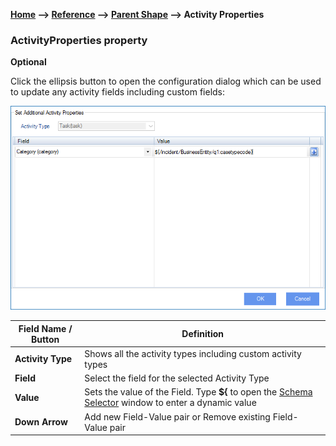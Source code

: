 __[Home](/) --> [Reference](/ref) -->  [Parent Shape](javascript:history.back()) --> Activity Properties__

### ActivityProperties property 

**Optional**

Click the ellipsis button to open the configuration dialog which can be used to
update any activity fields including custom fields:

![Activity Properties](../media/ActivityProperties.png)

| **Field Name / Button** | **Definition**                                                                 |
|-------------------------|--------------------------------------------------------------------------------|
| **Activity Type**       | Shows all the activity types including custom activity types                   |
| **Field**               | Select the field for the selected Activity Type                                |
| **Value**               | Sets the value of the Field. Type **\${** to open the [Schema Selector](SchemaSelector.md) window to enter a dynamic value |
| **Down Arrow**          | Add new Field-Value pair or Remove existing Field-Value pair                   |
